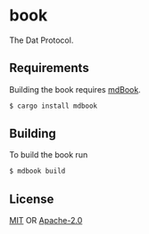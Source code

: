 # book

The Dat Protocol.

## Requirements
Building the book requires [mdBook](https://github.com/azerupi/mdBook).
```sh
$ cargo install mdbook
```

## Building
To build the book run
```sh
$ mdbook build
```

## License
[MIT](./LICENSE-MIT) OR [Apache-2.0](./LICENSE-APACHE)
